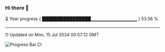 ### Hi there 👋

⏳ Year progress { ████████████████▁▁▁▁▁▁▁▁▁▁▁▁▁▁ } 53.56 %

---

⏰ Updated on Mon, 15 Jul 2024 00:57:12 GMT

![Progress Bar CI](https://github.com/liununu/liununu/workflows/Progress%20Bar%20CI/badge.svg)
